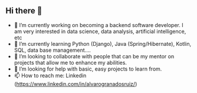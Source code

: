 ## Hi there 👋

- 🔭 I’m currently working on becoming a backend software developer. I am very interested in data science, data analysis, artificial intelligence, etc
- 🌱 I’m currently learning Python (Django), Java (Spring/Hibernate), Kotlin, SQL, data base management....
- 👯 I’m looking to collaborate with people that can be my mentor on projects that allow me to enhance my abilities.
- 🤔 I’m looking for help with basic, easy projects to learn from.
- 📫 How to reach me: Linkedin (https://www.linkedin.com/in/alvarogranadosruiz/)

